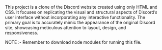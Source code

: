 This project is a clone of the Discord website created using only HTML and CSS. It focuses on replicating the visual and structural aspects of Discord’s user interface without incorporating any interactive functionality. The primary goal is to accurately mimic the appearance of the original Discord site, showcasing meticulous attention to layout, design, and responsiveness.

NOTE :- Remember to download node modules for running this file.
